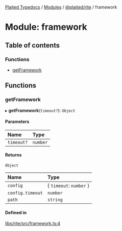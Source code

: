 [Plaited Typedocs](../README.md) / [Modules](../modules.md) / [@plaited/rite](plaited_rite.md) / framework

# Module: framework

## Table of contents

### Functions

- [getFramework](plaited_rite.framework.md#getframework)

## Functions

### getFramework

▸ **getFramework**(`timeout?`): `Object`

#### Parameters

| Name | Type |
| :------ | :------ |
| `timeout?` | `number` |

#### Returns

`Object`

| Name | Type |
| :------ | :------ |
| `config` | { `timeout`: `number`  } |
| `config.timeout` | `number` |
| `path` | `string` |

#### Defined in

[libs/rite/src/framework.ts:4](https://github.com/plaited/plaited/blob/c0c0cf6/libs/rite/src/framework.ts#L4)
